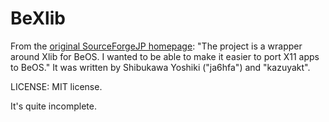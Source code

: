 BeXlib
===========================
From the [original SourceForgeJP homepage](http://sourceforge.jp/projects/bexlib/): "The project is a wrapper around Xlib for BeOS. I wanted to be able to make it easier to port X11 apps to BeOS." It was written by Shibukawa Yoshiki ("ja6hfa") and "kazuyakt".

LICENSE: MIT license.

It's quite incomplete.
